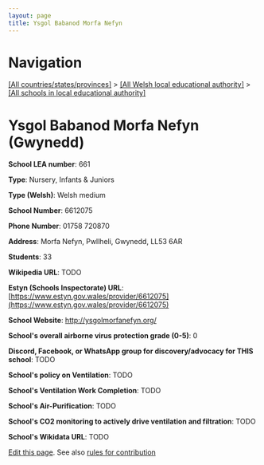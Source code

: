 ```yaml
---
layout: page
title: Ysgol Babanod Morfa Nefyn
---
```

# Navigation

[[All countries/states/provinces]](../../..) > [[All Welsh local educational authority]](../..) > [[All schools in local educational authority]](..)

# Ysgol Babanod Morfa Nefyn (Gwynedd)

**School LEA number**: 661

**Type**: Nursery, Infants & Juniors

**Type (Welsh)**: Welsh medium

**School Number**: 6612075

**Phone Number**: 01758 720870

**Address**: Morfa Nefyn, Pwllheli, Gwynedd, LL53 6AR

**Students**: 33

**Wikipedia URL**: TODO

**Estyn (Schools Inspectorate) URL**: [https://www.estyn.gov.wales/provider/6612075](https://www.estyn.gov.wales/provider/6612075)

**School Website**: http://ysgolmorfanefyn.org/

**School's overall airborne virus protection grade (0-5)**: 0

**Discord, Facebook, or WhatsApp group for discovery/advocacy for THIS school**: TODO

**School's policy on Ventilation**: TODO

**School's Ventilation Work Completion**: TODO

**School's Air-Purification**: TODO

**School's CO2 monitoring to actively drive ventilation and filtration**: TODO

**School's Wikidata URL**: TODO




[Edit this page](https://github.com/VentilationProject/Wales/edit/prif/./Gwynedd/Ysgol_Babanod_Morfa_Nefyn.md). See also [rules for contribution](../../../contribution-rules/)
